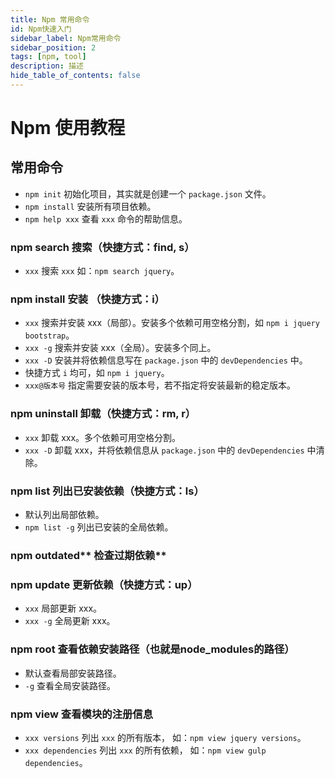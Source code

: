 ```yaml
---
title: Npm 常用命令
id: Npm快速入门
sidebar_label: Npm常用命令
sidebar_position: 2
tags: [npm, tool]
description: 描述
hide_table_of_contents: false
---
```

# Npm 使用教程

##  常用命令

- `npm init` 初始化项目，其实就是创建一个 `package.json` 文件。
- `npm install` 安装所有项目依赖。
- `npm help xxx` 查看 `xxx` 命令的帮助信息。

### npm search 搜索（快捷方式：find, s）

- `xxx` 搜索 `xxx` 如：`npm search jquery`。

### npm install 安装 （快捷方式：i）

- `xxx` 搜索并安装 xxx（局部）。安装多个依赖可用空格分割，如 `npm i jquery bootstrap`。
- `xxx -g` 搜索并安装 xxx（全局）。安装多个同上。
- `xxx -D` 安装并将依赖信息写在 `package.json` 中的 `devDependencies` 中。
- 快捷方式 `i` 均可，如 `npm i jquery`。
- `xxx@版本号` 指定需要安装的版本号，若不指定将安装最新的稳定版本。

### npm uninstall 卸载（快捷方式：rm, r）

- `xxx` 卸载 xxx。多个依赖可用空格分割。
- `xxx -D` 卸载 xxx，并将依赖信息从 `package.json` 中的 `devDependencies` 中清除。

### npm list 列出已安装依赖（快捷方式：ls）

- 默认列出局部依赖。
- `npm list -g` 列出已安装的全局依赖。

### **npm outdated**** 检查过期依赖**

### npm update 更新依赖（快捷方式：up）

- `xxx` 局部更新 xxx。
- `xxx -g` 全局更新 xxx。

### npm root 查看依赖安装路径（也就是node_modules的路径）

- 默认查看局部安装路径。
- `-g` 查看全局安装路径。

### npm view 查看模块的注册信息

- `xxx versions` 列出 `xxx` 的所有版本， 如：`npm view jquery versions`。
- `xxx dependencies` 列出 `xxx` 的所有依赖， 如：`npm view gulp dependencies`。
